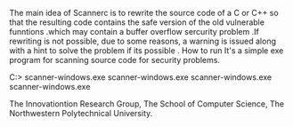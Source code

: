 The main idea of Scannerc is to rewrite the source code of a C or C++ so that the resulting code contains the safe version of the old vulnerable funntions .which may contain a buffer overflow sercurity  problem .If rewriting is not possible, due to some reasons, a warning is issued along with a hint to solve the problem if its possible .
How to run 
It's a simple exe program for scanning source code for security problems. 

C:\> scanner-windows.exe  scanner-windows.exe scanner-windows.exe scanner-windows.exe


The Innovationtion Research Group,
The School of Computer Science,
The Northwestern Polytechnical University.
